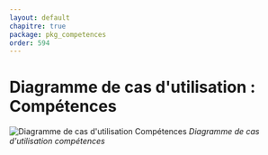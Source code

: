 ```yaml
---
layout: default
chapitre: true
package: pkg_competences
order: 594
---
```


# Diagramme de cas d'utilisation : Compétences

![Diagramme de cas d'utilisation Compétences](/soli-lms/pkg_competences/Analyse/images/uses_cases_pkg_competences.svg)
*Diagramme de cas d'utilisation compétences*


<!-- new slide -->